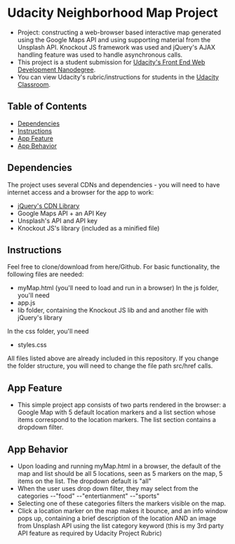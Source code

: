 # Udacity Neighborhood Map Project

- Project: constructing a web-browser based interactive map generated using the Google Maps API and using supporting material from the Unsplash API. Knockout JS framework was used and jQuery's AJAX handling feature was used to handle asynchronous calls.
- This project is a student submission for [Udacity's Front End Web Development Nanodegree](https://www.udacity.com/course/front-end-web-developer-nanodegree--nd001).
- You can view Udacity's rubric/instructions for students in the [Udacity Classroom](https://classroom.udacity.com/me).


## Table of Contents

- [Dependencies](#dependencies)
- [Instructions](#instructions)
- [App Feature](#appfeature)
- [App Behavior](#appbehavior)



## Dependencies
The project uses several CDNs and dependencies - you will need to have internet access and a browser for the app to work:

- [jQuery's CDN Library](https://code.jquery.com/jquery/)
- Google Maps API + an API Key
- Unsplash's API and API key
- Knockout JS's library (included as a minified file)


## Instructions

Feel free to clone/download from here/Github.
For basic functionality, the following files are needed:
- myMap.html (you'll need to load and run in a browser)
In the js folder, you'll need
- app.js
- lib folder, containing the Knockout JS lib and and another file with jQuery's library

In the css folder, you'll need
- styles.css

All files listed above are already included in this repository.
If you change the folder structure, you will need to change the file path src/href calls.

## <a name="appfeature"></a>App Feature
- This simple project app consists of two parts rendered in the browser: a Google Map with 5 default location markers and a list section whose items correspond to the location markers. The list section contains a dropdown filter.

## <a name="appbehavior"></a>App Behavior
- Upon loading and running myMap.html in a browser, the default of the map and list should be all 5 locations, seen as 5 markers on the map, 5 items on the list. The dropdown default is "all"
- When the user uses drop down filter, they may select from the categories
--"food"
--"entertianment"
--"sports"
- Selecting one of these categories filters the markers visible on the map.
- Click a location marker on the map makes it bounce, and an info window pops up, containing a brief description of the location AND an image from Unsplash API using the list category keyword (this is my 3rd party API feature as required by Udacity Project Rubric)




